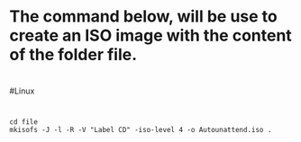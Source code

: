 # The command below, will be use to create an ISO image with the content of the folder file.
#
#Linux
#
```
cd file
mkisofs -J -l -R -V "Label CD" -iso-level 4 -o Autounattend.iso .
```
